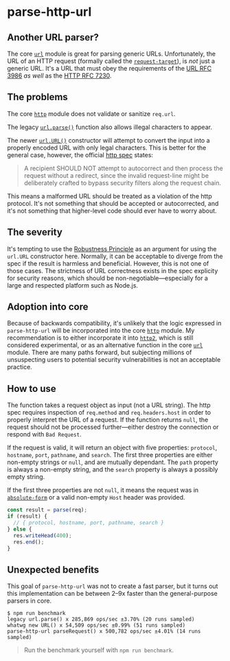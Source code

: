 # parse-http-url

## Another URL parser?

The core [`url`](https://nodejs.org/api/url.html) module is great for parsing generic URLs. Unfortunately, the URL of an HTTP request (formally called the [`request-target`](https://tools.ietf.org/html/rfc7230#section-5.3)), is *not* just a generic URL. It's a URL that must obey the requirements of the [URL RFC 3986](https://tools.ietf.org/html/rfc3986) *as well* as the [HTTP RFC 7230](https://tools.ietf.org/html/rfc7230).

## The problems

The core [`http`](https://nodejs.org/api/http.html) module does not validate or sanitize `req.url`.

The legacy [`url.parse()`](https://nodejs.org/api/url.html#url_legacy_url_api) function also allows illegal characters to appear.

The newer [`url.URL()`](https://nodejs.org/api/url.html#url_class_url) constructor will attempt to convert the input into a properly encoded URL with only legal characters. This is better for the general case, however, the official [http spec](https://tools.ietf.org/html/rfc7230#section-3.1.1) states:
> A recipient SHOULD NOT attempt to autocorrect and then process the request without a redirect, since the invalid request-line might be deliberately crafted to bypass security filters along the request chain.

This means a malformed URL should be treated as a violation of the http protocol. It's not something that should be accepted or autocorrected, and it's not something that higher-level code should ever have to worry about.

## The severity

It's tempting to use the [Robustness Principle](https://en.wikipedia.org/wiki/Robustness_principle) as an argument for using the `url.URL` constructor here. Normally, it can be acceptable to diverge from the spec if the result is harmless and beneficial. However, this is not one of those cases. The strictness of URL correctness exists in the spec explicity for security reasons, which should be non-negotiable—especially for a large and respected platform such as Node.js.

## Adoption into core

Because of backwards compatibility, it's unlikely that the logic expressed in `parse-http-url` will be incorporated into the core [`http`](https://nodejs.org/api/http.html) module. My recommendation is to either incorporate it into [`http2`](https://nodejs.org/api/http2.html), which is still considered experimental, or as an alternative function in the core [`url`](https://nodejs.org/api/url.html) module. There are many paths forward, but subjecting millions of unsuspecting users to potential security vulnerabilities is not an acceptable practice.

## How to use

The function takes a request object as input (not a URL string). The http spec requires inspection of `req.method` and `req.headers.host` in order to properly interpret the URL of a request. If the function returns `null`, the request should not be processed further—either destroy the connection or respond with `Bad Request`.

If the request is valid, it will return an object with five properties: `protocol`, `hostname`, `port`, `pathname`, and `search`. The first three properties are either non-empty strings or `null`, and are mutually dependant. The `path` property is always a non-empty string, and the `search` property is always a possibly empty string.

If the first three properties are not `null`, it means the request was in [`absolute-form`](https://tools.ietf.org/html/rfc7230#section-5.3.2) or a valid non-empty `Host` header was provided.

```js
const result = parse(req);
if (result) {
  // { protocol, hostname, port, pathname, search }
} else {
  res.writeHead(400);
  res.end();
}
```

## Unexpected benefits

This goal of `parse-http-url` was not to create a fast parser, but it turns out this implementation can be between 2–9x faster than the general-purpose parsers in core.

```
$ npm run benchmark
legacy url.parse() x 285,869 ops/sec ±3.70% (20 runs sampled)
whatwg new URL() x 54,509 ops/sec ±0.99% (51 runs sampled)
parse-http-url parseRequest() x 500,782 ops/sec ±4.01% (14 runs sampled)
```

> Run the benchmark yourself with `npm run benchmark`.
